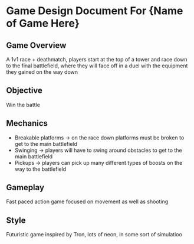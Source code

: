 # Game Design Document For {Name of Game Here}


## Game Overview
A 1v1 race + deathmatch, players start at the top of a tower and race down to the final battlefield, where they will face off in a duel with the equipment they gained on the way down

## Objective
Win the battle

## Mechanics
- Breakable platforms -> on the race down platforms must be broken to get to the main battlefield
- Swinging -> players will have to swing around obstacles to get to the main battlefield
- Pickups -> players can pick up many different types of boosts on the way to the battlefield

## Gameplay
Fast paced action game focused on movement as well as shooting

## Style
Futuristic game inspired by Tron, lots of neon, in some sort of simulatioo
